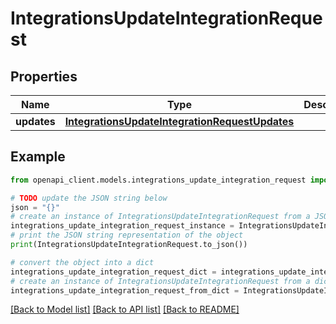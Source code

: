 # IntegrationsUpdateIntegrationRequest


## Properties

Name | Type | Description | Notes
------------ | ------------- | ------------- | -------------
**updates** | [**IntegrationsUpdateIntegrationRequestUpdates**](IntegrationsUpdateIntegrationRequestUpdates.md) |  | 

## Example

```python
from openapi_client.models.integrations_update_integration_request import IntegrationsUpdateIntegrationRequest

# TODO update the JSON string below
json = "{}"
# create an instance of IntegrationsUpdateIntegrationRequest from a JSON string
integrations_update_integration_request_instance = IntegrationsUpdateIntegrationRequest.from_json(json)
# print the JSON string representation of the object
print(IntegrationsUpdateIntegrationRequest.to_json())

# convert the object into a dict
integrations_update_integration_request_dict = integrations_update_integration_request_instance.to_dict()
# create an instance of IntegrationsUpdateIntegrationRequest from a dict
integrations_update_integration_request_from_dict = IntegrationsUpdateIntegrationRequest.from_dict(integrations_update_integration_request_dict)
```
[[Back to Model list]](../README.md#documentation-for-models) [[Back to API list]](../README.md#documentation-for-api-endpoints) [[Back to README]](../README.md)


